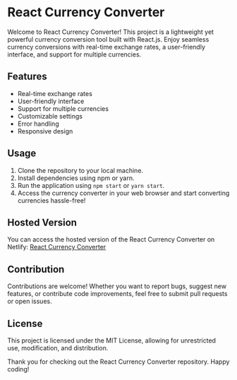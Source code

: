 # React Currency Converter

Welcome to React Currency Converter! This project is a lightweight yet powerful currency conversion tool built with React.js. Enjoy seamless currency conversions with real-time exchange rates, a user-friendly interface, and support for multiple currencies.

## Features

- Real-time exchange rates
- User-friendly interface
- Support for multiple currencies
- Customizable settings
- Error handling
- Responsive design

## Usage

1. Clone the repository to your local machine.
2. Install dependencies using npm or yarn.
3. Run the application using `npm start` or `yarn start`.
4. Access the currency converter in your web browser and start converting currencies hassle-free!

## Hosted Version

You can access the hosted version of the React Currency Converter on Netlify: [React Currency Converter](https://your-netlify-link-here)

## Contribution

Contributions are welcome! Whether you want to report bugs, suggest new features, or contribute code improvements, feel free to submit pull requests or open issues.

## License

This project is licensed under the MIT License, allowing for unrestricted use, modification, and distribution.

Thank you for checking out the React Currency Converter repository. Happy coding!
